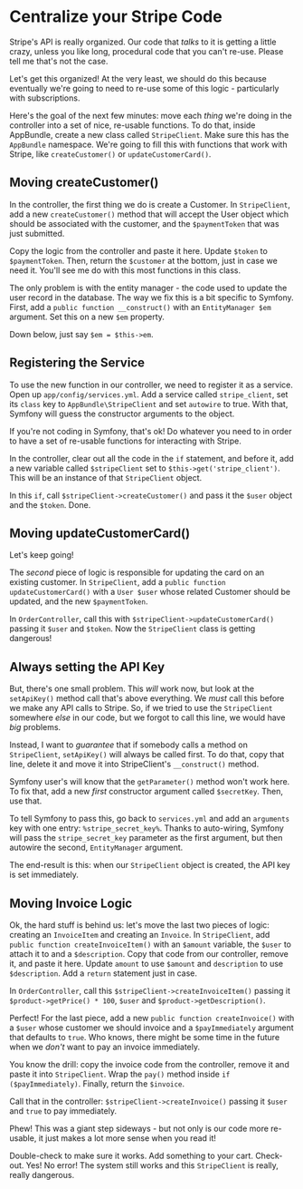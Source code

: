 # Centralize your Stripe Code

Stripe's API is really organized. Our code that *talks* to it is getting a little
crazy, unless you like long, procedural code that you can't re-use. Please tell me
that's not the case.

Let's get this organized! At the very least, we should do this because eventually
we're going to need to re-use some of this logic - particularly with subscriptions.

Here's the goal of the next few minutes: move each *thing* we're doing in the controller
into a set of nice, re-usable functions. To do that, inside AppBundle, create a new
class called `StripeClient`. Make sure this has the `AppBundle` namespace. We're
going to fill this with functions that work with Stripe, like `createCustomer()`
or `updateCustomerCard()`.

## Moving createCustomer()

In the controller, the first thing we do is create a Customer. In `StripeClient`,
add a new `createCustomer()` method that will accept the User object which should
be associated with the customer, and the `$paymentToken` that was just submitted.

Copy the logic from the controller and paste it here. Update `$token` to `$paymentToken`.
Then, return the `$customer` at the bottom, just in case we need it. You'll see me
do with this most functions in this class.

The only problem is with the entity manager - the code used to update the user record
in the database. The way we fix this is a bit specific to Symfony. First, add a
`public function __construct()` with an `EntityManager $em` argument. Set this
on a new `$em` property.

Down below, just say `$em = $this->em`.

## Registering the Service

To use the new function in our controller, we need to register it as a service. Open
up `app/config/services.yml`. Add a service called `stripe_client`, set its `class`
key to `AppBundle\StripeClient` and set `autowire` to true. With that, Symfony will
guess the constructor arguments to the object.

If you're not coding in Symfony, that's ok! Do whatever you need to in order to
have a set of re-usable functions for interacting with Stripe.

In the controller, clear out all the code in the `if` statement, and before it, add
a new variable called `$stripeClient` set to `$this->get('stripe_client')`. This
will be an instance of that `StripeClient` object.

In this `if`, call `$stripeClient->createCustomer()` and pass it the `$user` object
and the `$token`. Done.

## Moving updateCustomerCard()

Let's keep going!

The *second* piece of logic is responsible for updating the card on an existing
customer. In `StripeClient`, add a `public function updateCustomerCard()` with a
`User $user` whose related Customer should be updated, and the new `$paymentToken`.

In `OrderController`, call this with `$stripeClient->updateCustomerCard()` passing
it `$user` and `$token`. Now the `StripeClient` class is getting dangerous!

## Always setting the API Key

But, there's one small problem. This *will* work now, but look at the `setApiKey()`
method call that's above everything. We *must* call this before we make any API calls
to Stripe. So, if we tried to use the `StripeClient` somewhere *else* in our code,
but we forgot to call this line, we would have *big* problems.

Instead, I want to *guarantee* that if somebody calls a method on `StripeClient`,
`setApiKey()` will always be called first. To do that, copy that line, delete it
and move it into StripeClient's `__construct()` method.

Symfony user's will know that the `getParameter()` method won't work here. To fix
that, add a new *first* constructor argument called `$secretKey`. Then, use that.

To tell Symfony to pass this, go back to `services.yml` and add an `arguments` key
with one entry: `%stripe_secret_key%`. Thanks to auto-wiring, Symfony will pass the
`stripe_secret_key` parameter as the first argument, but then autowire the second,
`EntityManager` argument.

The end-result is this: when our `StripeClient` object is created, the API key is
set immediately.

## Moving Invoice Logic

Ok, the hard stuff is behind us: let's move the last two pieces of logic: creating
an `InvoiceItem` and creating an `Invoice`. In `StripeClient`, add
`public function createInvoiceItem()` with an `$amount` variable, the `$user` to
attach it to and a `$description`. Copy that code from our controller, remove it,
and paste it here. Update `amount` to use `$amount` and `description` to use `$description`.
Add a `return` statement just in case.

In `OrderController`, call this `$stripeClient->createInvoiceItem()` passing it
`$product->getPrice() * 100`, `$user` and `$product->getDescription()`.

Perfect! For the last piece, add a new `public function createInvoice()` with a
`$user` whose customer we should invoice and a `$payImmediately` argument that defaults
to `true`. Who knows, there might be some time in the future when we *don't* want
to pay an invoice immediately.

You know the drill: copy the invoice code from the controller, remove it and paste
it into `StripeClient`. Wrap the `pay()` method inside `if ($payImmediately)`. Finally,
return the `$invoice`.

Call that in the controller: `$stripeClient->createInvoice()` passing it `$user`
and `true` to pay immediately.

Phew! This was a giant step sideways - but not only is our code more re-usable, it
just makes a lot more sense when you read it!

Double-check to make sure it works. Add something to your cart. Check-out. Yes!
No error! The system still works and this `StripeClient` is really, really dangerous.
